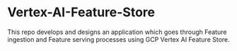 # Vertex-AI-Feature-Store
This repo develops and designs an application which goes through Feature ingestion and Feature serving processes using GCP Vertex AI Feature Store.
